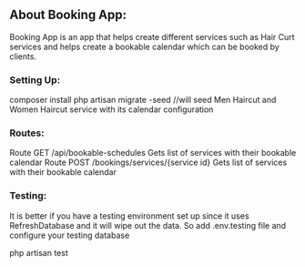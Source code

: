 ## About Booking App:

Booking App is an app that helps create different services such as Hair Curt services and helps create a bookable calendar which can be booked by clients.

### Setting Up:

composer install
php artisan migrate -seed //will seed Men Haircut and Women Haircut service with its calendar configuration

### Routes:

Route GET /api/bookable-schedules Gets list of services with their bookable calendar
Route POST /bookings/services/{service id} Gets list of services with their bookable calendar

### Testing:

It is better if you have a testing environment set up since it uses RefreshDatabase and it will wipe out the data. So add .env.testing file and configure your testing database

php artisan test

